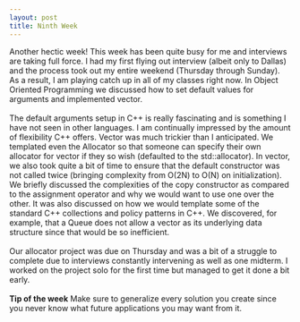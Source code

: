 ```yaml
---
layout: post
title: Ninth Week
---
```


Another hectic week! This week has been quite busy for me and interviews are taking full force. I had my first flying out interview (albeit only to Dallas) and the process took out my entire weekend (Thursday through Sunday). As a result, I am playing catch up in all of my classes right now. In Object Oriented Programming we discussed how to set default values for arguments and implemented vector.
<br><br>
The default arguments setup in C++ is really fascinating and is something I have not seen in other languages. I am continually impressed by the amount of flexibility C++ offers. Vector was much trickier than I anticipated. We templated even the Allocator so that someone can specify their own allocator for vector if they so wish (defaulted to the std::allocator). In vector, we also took quite a bit of time to ensure that the default constructor was not called twice (bringing complexity from O(2N) to O(N) on initialization). We briefly discussed the complexities of the copy constructor as compared to the assignment operator and why we would want to use one over the other. It was also discussed on how we would template some of the standard C++ collections and policy patterns in C++. We discovered, for example, that a Queue does not allow a vector as its underlying data structure since that would be so inefficient.
<br><br>
Our allocator project was due on Thursday and was a bit of a struggle to complete due to interviews constantly intervening as well as one midterm. I worked on the project solo for the first time but managed to get it done a bit early.
<br><br>
<strong>Tip of the week</strong>
Make sure to generalize every solution you create since you never know what future applications you may want from it.
